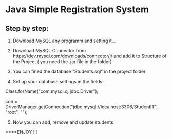 # Java Simple Registration System

## Step by step:

1. Download MySQL any programm and setting it...

2. Download MySQL Connector from https://dev.mysql.com/downloads/connector/j/ and add it to Structure of the Project ( you need the .jar file in the folder)

3. You can fined the database "Students.sql" in the project folder

4. Set up your database settings in the fields:

Class.forName("com.mysql.cj.jdbc.Driver");

con = DriverManager.getConnection("jdbc:mysql://localhost:3306/StudentIT", "root", "");

5. Now you can add, remove and update students

****ENJOY !!!


